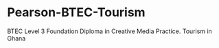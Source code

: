 # Pearson-BTEC-Tourism
BTEC Level 3 Foundation Diploma in Creative Media Practice. Tourism in Ghana
